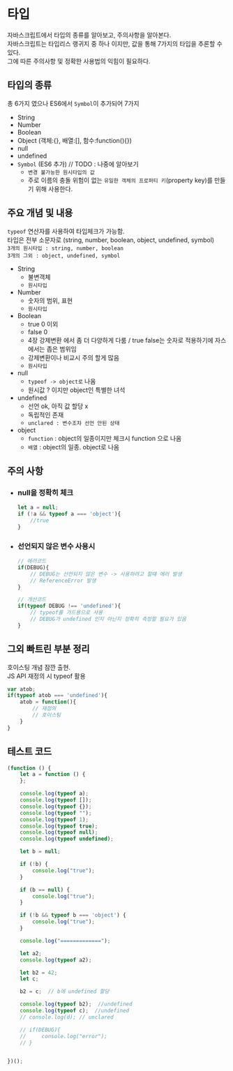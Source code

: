 # 타입
자바스크립트에서 타입의 종류를 알아보고, 주의사항을 알아본다.  
자바스크립트는 타입리스 랭귀지 중 하나 이지만, 값을 통해 7가지의 타입을 추론할 수 있다.  
그에 따른 주의사항 및 정확한 사용법의 익힘이 필요하다.

## 타입의 종류
총 6가지 였으나 ES6에서  `Symbol`이 추가되어 7가지
- String
- Number
- Boolean
- Object (객체:{}, 배열:[], 함수:function(){})
- null
- undefined
- `Symbol` (ES6 추가) // TODO : 나중에 알아보기
  - `변경 불가능한 원시타입의 값`
  - 주로 이름의 충돌 위험이 없는 `유일한 객체의 프로퍼티 키`(property key)를 만들기 위해 사용한다.



## 주요 개념 및 내용
`typeof` 연산자를 사용하여 타입체크가 가능함.  
타입은 전부 소문자로 (string, number, boolean, object, undefined, symbol)  
`3개의 원시타입 : string, number, boolean`  
`3개의 그외 : object, undefined, symbol`


- String
  - 불변객체
  - `원시타입`
- Number
  - 숫자의 범위, 표현
  - `원시타입`
- Boolean
  - true 0 이외
  - false 0
  - 4장 강제변환 에서 좀 더 다양하게 다룸 / true false는 숫자로 적용하기에 자스에서는 좁은 범위임
  - 강제변환이나 비교시 주의 할게 많음
  - `원시타입`
- null
  - `typeof -> object로` 나옴
  - 원시값 ? 이지만 object인 특별한 녀석
- undefined 
  - 선언 ok, 아직 값 할당 x
  - 독립적인 존재
  - `unclared : 변수조차 선언 안된 상태`
- object
  - `function` : object의 일종이지만 체크시 function 으로 나옴
  - `배열`  : object의 일종. object로 나옴



## 주의 사항
- ### null을 정확히 체크
   ```javascript
   let a = null;
   if (!a && typeof a === 'object'){
       //true
   }
   ```
- ### 선언되지 않은 변수 사용시
    ```javascript
    // 에러코드
    if(DEBUG){
        // DEBUG는 선언되지 않은 변수 -> 사용하려고 할떄 에러 발생
        // ReferenceError 발생
    }

    // 개선코드
    if(typeof DEBUG !== 'undefined'){
        // typeof를 가드용으로 사용
        // DEBUG가 undefined 인지 아닌지 정확히 측정할 필요가 있음
    }
    ```

## 그외 빠트린 부분 정리
호이스팅 개념 잠깐 출현.  
JS API 재정의 시 typeof 활용 
```javascript
var atob;
if(typeof atob === 'undefined'){
    atob = function(){
        // 재정의
        // 호이스팅
    }   
}
```


## 테스트 코드
```javascript
(function () {
    let a = function () {
    };

    console.log(typeof a);
    console.log(typeof []);
    console.log(typeof {});
    console.log(typeof "");
    console.log(typeof 1);
    console.log(typeof true);
    console.log(typeof null);
    console.log(typeof undefined);

    let b = null;

    if (!b) {
        console.log("true");
    }

    if (b == null) {
        console.log("true");
    }

    if (!b && typeof b === 'object') {
        console.log("true");
    }

    console.log("=============");

    let a2;
    console.log(typeof a2);

    let b2 = 42;
    let c;

    b2 = c;  // b에 undefined 할당

    console.log(typeof b2);  //undefined
    console.log(typeof c);  //undefined
    // console.log(d); // unclared

    // if(DEBUG){
    //     console.log("error");
    // }


})();
```